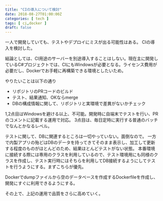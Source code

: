 ```yaml
---
title: "CIの導入について検討"
date: 2018-08-27T01:00:00Z
categories: [ tech ]
tags: [ ci,docker ]
draft: false
---
```


一人で開発していても、テストやデプロイにミスが出る可能性はある。
CIの導入を検討した。

結論としては、CI用途のサーバーを別途導入することはしない。現在主に開発しているC#プロジェクトでは、CIにもWindowsが必要となる。ライセンス費用が必要だし、Dockerでお手軽に再構築できる環境としたいため。

やりたいことは以下の通り

* リポジトリのPRコードのビルド
* テスト、結果通知、OKならmerge
* DBの構成情報に関して、リポジトリと実環境で差異がないかチェック

1,2点目はWindowsを避ける以上、不可能。開発時に自端末でテストを行い、PRのコメントに記載する運用で対応。
3点目は、毎日定時に実行する普通のバッチでなんとかなるレベル。

テストに関して、DBに関連するところは一切やっていない。面倒なので。
一方で内製アプリの殆どはDBのデータを持ってきてそのまま表示し、加工して更新する程度のものがほとんどのため、結果ほとんどテストがない状態。
本番環境に接続する際には専用のクラスを利用しているので、テスト環境用にも同様のクラスを作成し、テスト実行時にはそちらを利用してDB接続するようにしてテストを行うようにする。まずこちらが優先。

Dockerでdumpファイルから空のデータベースを作成するDockerfileを作成し、開発にすぐに利用できるようにする。

その上で、上記の運用で品質をさらに高めていく。
